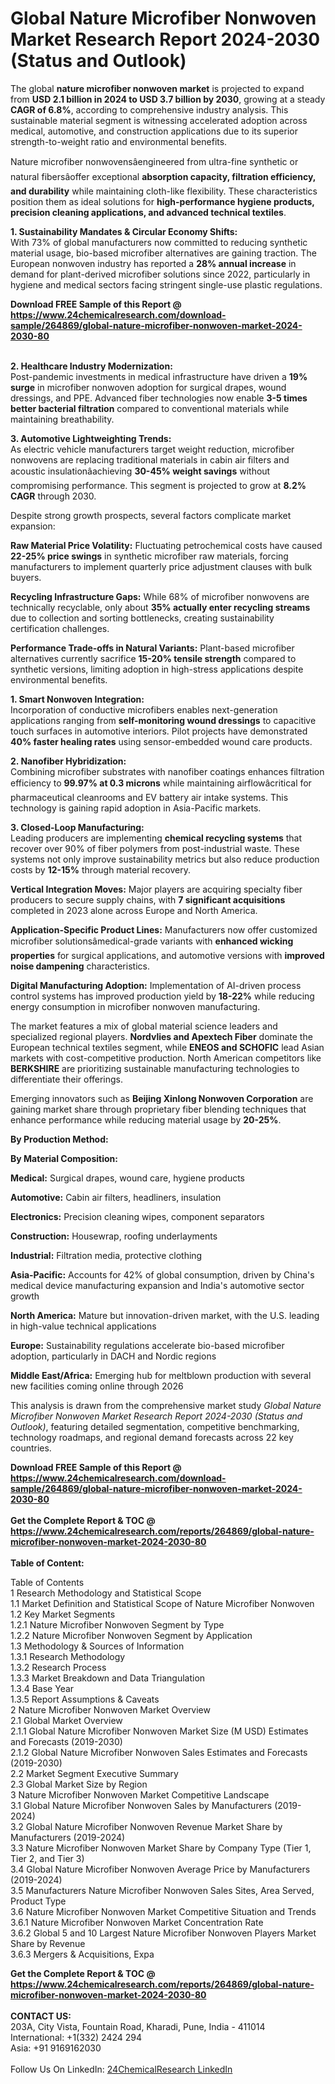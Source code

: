 <h1>Global Nature Microfiber Nonwoven Market Research Report 2024-2030 (Status and Outlook)</h1><p>The global <strong>nature microfiber nonwoven market</strong> is projected to expand from <strong>USD 2.1 billion in 2024 to USD 3.7 billion by 2030</strong>, growing at a steady <strong>CAGR of 6.8%</strong>, according to comprehensive industry analysis. This sustainable material segment is witnessing accelerated adoption across medical, automotive, and construction applications due to its superior strength-to-weight ratio and environmental benefits.</p><p>Nature microfiber nonwovensâengineered from ultra-fine synthetic or natural fibersâoffer exceptional <strong>absorption capacity, filtration efficiency, and durability</strong> while maintaining cloth-like flexibility. These characteristics position them as ideal solutions for <strong>high-performance hygiene products, precision cleaning applications, and advanced technical textiles</strong>.</p><p><strong>1. Sustainability Mandates &amp; Circular Economy Shifts:</strong><br>
With 73% of global manufacturers now committed to reducing synthetic material usage, bio-based microfiber alternatives are gaining traction. The European nonwoven industry has reported a <strong>28% annual increase</strong> in demand for plant-derived microfiber solutions since 2022, particularly in hygiene and medical sectors facing stringent single-use plastic regulations.</p><div><b>Download FREE Sample of this Report @ 
            <a href="https://www.24chemicalresearch.com/download-sample/264869/global-nature-microfiber-nonwoven-market-2024-2030-80">
            https://www.24chemicalresearch.com/download-sample/264869/global-nature-microfiber-nonwoven-market-2024-2030-80</a></b></div><br><p><strong>2. Healthcare Industry Modernization:</strong><br>
Post-pandemic investments in medical infrastructure have driven a <strong>19% surge</strong> in microfiber nonwoven adoption for surgical drapes, wound dressings, and PPE. Advanced fiber technologies now enable <strong>3-5 times better bacterial filtration</strong> compared to conventional materials while maintaining breathability.</p><p><strong>3. Automotive Lightweighting Trends:</strong><br>
As electric vehicle manufacturers target weight reduction, microfiber nonwovens are replacing traditional materials in cabin air filters and acoustic insulationâachieving <strong>30-45% weight savings</strong> without compromising performance. This segment is projected to grow at <strong>8.2% CAGR</strong> through 2030.</p><p>Despite strong growth prospects, several factors complicate market expansion:</p><p><strong>Raw Material Price Volatility:</strong> Fluctuating petrochemical costs have caused <strong>22-25% price swings</strong> in synthetic microfiber raw materials, forcing manufacturers to implement quarterly price adjustment clauses with bulk buyers.</p><p><strong>Recycling Infrastructure Gaps:</strong> While 68% of microfiber nonwovens are technically recyclable, only about <strong>35% actually enter recycling streams</strong> due to collection and sorting bottlenecks, creating sustainability certification challenges.</p><p><strong>Performance Trade-offs in Natural Variants:</strong> Plant-based microfiber alternatives currently sacrifice <strong>15-20% tensile strength</strong> compared to synthetic versions, limiting adoption in high-stress applications despite environmental benefits.</p><p><strong>1. Smart Nonwoven Integration:</strong><br>
Incorporation of conductive microfibers enables next-generation applications ranging from <strong>self-monitoring wound dressings</strong> to capacitive touch surfaces in automotive interiors. Pilot projects have demonstrated <strong>40% faster healing rates</strong> using sensor-embedded wound care products.</p><p><strong>2. Nanofiber Hybridization:</strong><br>
Combining microfiber substrates with nanofiber coatings enhances filtration efficiency to <strong>99.97% at 0.3 microns</strong> while maintaining airflowâcritical for pharmaceutical cleanrooms and EV battery air intake systems. This technology is gaining rapid adoption in Asia-Pacific markets.</p><p><strong>3. Closed-Loop Manufacturing:</strong><br>
Leading producers are implementing <strong>chemical recycling systems</strong> that recover over 90% of fiber polymers from post-industrial waste. These systems not only improve sustainability metrics but also reduce production costs by <strong>12-15%</strong> through material recovery.</p><p><strong>Vertical Integration Moves:</strong> Major players are acquiring specialty fiber producers to secure supply chains, with <strong>7 significant acquisitions</strong> completed in 2023 alone across Europe and North America.</p><p><strong>Application-Specific Product Lines:</strong> Manufacturers now offer customized microfiber solutionsâmedical-grade variants with <strong>enhanced wicking properties</strong> for surgical applications, and automotive versions with <strong>improved noise dampening</strong> characteristics.</p><p><strong>Digital Manufacturing Adoption:</strong> Implementation of AI-driven process control systems has improved production yield by <strong>18-22%</strong> while reducing energy consumption in microfiber nonwoven manufacturing.</p><p>The market features a mix of global material science leaders and specialized regional players. <strong>Nordvlies and Apextech Fiber</strong> dominate the European technical textiles segment, while <strong>ENEOS and SCHOFIC</strong> lead Asian markets with cost-competitive production. North American competitors like <strong>BERKSHIRE</strong> are prioritizing sustainable manufacturing technologies to differentiate their offerings.</p><p>Emerging innovators such as <strong>Beijing Xinlong Nonwoven Corporation</strong> are gaining market share through proprietary fiber blending techniques that enhance performance while reducing material usage by <strong>20-25%</strong>.</p><p><strong>By Production Method:</strong></p><p><strong>By Material Composition:</strong></p><p><strong>Medical:</strong> Surgical drapes, wound care, hygiene products</p><p><strong>Automotive:</strong> Cabin air filters, headliners, insulation</p><p><strong>Electronics:</strong> Precision cleaning wipes, component separators</p><p><strong>Construction:</strong> Housewrap, roofing underlayments</p><p><strong>Industrial:</strong> Filtration media, protective clothing</p><p><strong>Asia-Pacific:</strong> Accounts for 42% of global consumption, driven by China's medical device manufacturing expansion and India's automotive sector growth</p><p><strong>North America:</strong> Mature but innovation-driven market, with the U.S. leading in high-value technical applications</p><p><strong>Europe:</strong> Sustainability regulations accelerate bio-based microfiber adoption, particularly in DACH and Nordic regions</p><p><strong>Middle East/Africa:</strong> Emerging hub for meltblown production with several new facilities coming online through 2026</p><p>This analysis is drawn from the comprehensive market study <em>Global Nature Microfiber Nonwoven Market Research Report 2024-2030 (Status and Outlook)</em>, featuring detailed segmentation, competitive benchmarking, technology roadmaps, and regional demand forecasts across 22 key countries.</p><div><b>Download FREE Sample of this Report @ 
            <a href="https://www.24chemicalresearch.com/download-sample/264869/global-nature-microfiber-nonwoven-market-2024-2030-80">
            https://www.24chemicalresearch.com/download-sample/264869/global-nature-microfiber-nonwoven-market-2024-2030-80</a></b></div><br><div><b>Get the Complete Report & TOC @ 
            <a href="https://www.24chemicalresearch.com/reports/264869/global-nature-microfiber-nonwoven-market-2024-2030-80">
            https://www.24chemicalresearch.com/reports/264869/global-nature-microfiber-nonwoven-market-2024-2030-80</a></b></div><br>
            <b>Table of Content:</b><p>Table of Contents<br />
1 Research Methodology and Statistical Scope<br />
1.1 Market Definition and Statistical Scope of Nature Microfiber Nonwoven<br />
1.2 Key Market Segments<br />
1.2.1 Nature Microfiber Nonwoven Segment by Type<br />
1.2.2 Nature Microfiber Nonwoven Segment by Application<br />
1.3 Methodology & Sources of Information<br />
1.3.1 Research Methodology<br />
1.3.2 Research Process<br />
1.3.3 Market Breakdown and Data Triangulation<br />
1.3.4 Base Year<br />
1.3.5 Report Assumptions & Caveats<br />
2 Nature Microfiber Nonwoven Market Overview<br />
2.1 Global Market Overview<br />
2.1.1 Global Nature Microfiber Nonwoven Market Size (M USD) Estimates and Forecasts (2019-2030)<br />
2.1.2 Global Nature Microfiber Nonwoven Sales Estimates and Forecasts (2019-2030)<br />
2.2 Market Segment Executive Summary<br />
2.3 Global Market Size by Region<br />
3 Nature Microfiber Nonwoven Market Competitive Landscape<br />
3.1 Global Nature Microfiber Nonwoven Sales by Manufacturers (2019-2024)<br />
3.2 Global Nature Microfiber Nonwoven Revenue Market Share by Manufacturers (2019-2024)<br />
3.3 Nature Microfiber Nonwoven Market Share by Company Type (Tier 1, Tier 2, and Tier 3)<br />
3.4 Global Nature Microfiber Nonwoven Average Price by Manufacturers (2019-2024)<br />
3.5 Manufacturers Nature Microfiber Nonwoven Sales Sites, Area Served, Product Type<br />
3.6 Nature Microfiber Nonwoven Market Competitive Situation and Trends<br />
3.6.1 Nature Microfiber Nonwoven Market Concentration Rate<br />
3.6.2 Global 5 and 10 Largest Nature Microfiber Nonwoven Players Market Share by Revenue<br />
3.6.3 Mergers & Acquisitions, Expa</p><div><b>Get the Complete Report & TOC @ 
            <a href="https://www.24chemicalresearch.com/reports/264869/global-nature-microfiber-nonwoven-market-2024-2030-80">
            https://www.24chemicalresearch.com/reports/264869/global-nature-microfiber-nonwoven-market-2024-2030-80</a></b></div><br><b>CONTACT US:</b><br>
            203A, City Vista, Fountain Road, Kharadi, Pune, India - 411014<br>
            International: +1(332) 2424 294<br>
            Asia: +91 9169162030 <br><br>
            Follow Us On LinkedIn: <a href="https://www.linkedin.com/company/24chemicalresearch/">24ChemicalResearch LinkedIn</a>